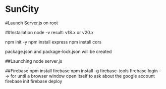 # SunCity

#Launch Server.js on root

##Installation
node -v
result: v18.x or v20.x

npm init -y
npm install express
npm install cors

package.json and package-lock.json will be created

##Launching
node server.js

##Firebase
npm install firebase
npm install -g firebase-tools
firebase login  --> for until a browser window open itself to ask about the google account
firebase init
firebase deploy
